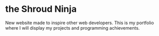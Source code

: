 # the Shroud Ninja
New website made to inspire other web developers. This is my portfolio where I will display my projects and programming achievements.
